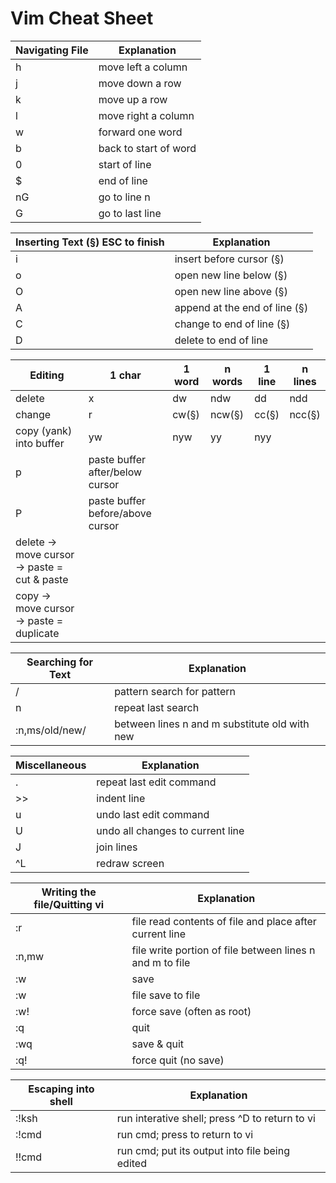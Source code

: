 # Vim Cheat Sheet

| Navigating File | Explanation |
| --------------- | ----------- |
| h | move left a column |
| j | move down a row |
| k | move up a row |
| l | move right a column |
| w | forward one word |
| b | back to start of word |
| 0 | start of line |
| $ | end of line |
| nG | go to line n	|
| G | go to last line |

| Inserting Text (§) ESC to finish | Explanation |
| -------------------------------- | ----------- |
| i | insert before cursor (§) |
| o | open new line below (§) |
| O | open new line above (§) |
| A | append at the end of line (§) |
| C | change to end of line (§) |
| D | delete to end of line |

| Editing | 1 char | 1 word | n words | 1 line | n lines |
| ------- | ------ | ------ | ------- | ------ | ------- |
| delete | x | dw | ndw | dd | ndd |
| change | r | cw(§) | ncw(§) | cc(§) | ncc(§) |
| copy (yank) into buffer | yw | nyw | yy | nyy |
| p | paste buffer after/below cursor |
| P | paste buffer before/above cursor |
| delete -> move cursor -> paste = cut & paste |
| copy -> move cursor -> paste = duplicate |

| Searching for Text | Explanation |
| ------------------ | ----------- |
| / | pattern search for pattern |
| n | repeat last search |
| :n,ms/old/new/ | between lines n and m substitute old with new |

| Miscellaneous | Explanation |
| ------------- | ----------- |
| . | repeat last edit command |
| >> | indent line |
| u | undo last edit command |
| U | undo all changes to current line |
| J | join lines |
| ^L | redraw screen |


| Writing the file/Quitting vi | Explanation |
| ------------- | ----------- |
| :r | file read contents of file and place after current line |
| :n,mw | file write portion of file between lines n and m to file |
| :w | save |
| :w | file save to file |
| :w! | force save (often as root) |
| :q | quit |
| :wq | save & quit |
| :q! | force quit (no save) |

| Escaping into shell | Explanation |
| ------------------- | ----------- |
| :!ksh | run interative shell; press ^D to return to vi |
| :!cmd | run cmd; press <CR> to return to vi |
| !!cmd | run cmd; put its output into file being edited |
